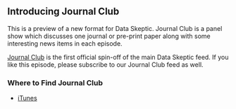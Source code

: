 ## Introducing Journal Club

This is a preview of a new format for Data Skeptic.  Journal Club is a panel show which discusses one journal or pre-print paper along with some interesting news items in each episode.

[Journal Club](https://podcasts.apple.com/us/podcast/journal-club/id1503082990) is the first official spin-off of the main Data Skeptic feed.  If you like this episode, please subscribe to our Journal Club feed as well.

### Where to Find Journal Club

* [iTunes](https://podcasts.apple.com/us/podcast/journal-club/id1503082990)

